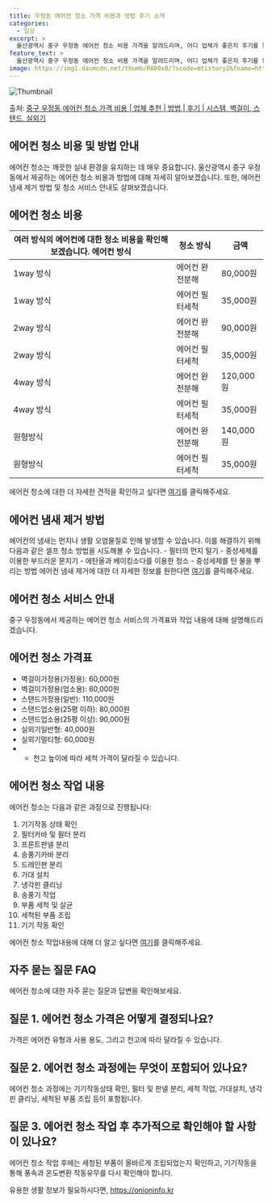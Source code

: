 ```yaml
---
title: 우정동 에어컨 청소 가격 비용과 방법 후기 소개
categories:
  - 일상
excerpt: >
  울산광역시 중구 우정동 에어컨 청소 비용 가격을 알려드리며, 어디 업체가 좋은지 후기를 통해 알아보겠습니다. 현재 글에서는 시스템, 벽걸이, 스탠드, 실외기 각각에 대해 청소 비용이 나와 있으니 참고하시면 되겠습니다. 에어컨 분해 청소 방법 보기 👈 클릭셀프 에어컨 청소 방법 보기👈 클릭중구 우정동 에어컨 청소 비용시스템에어컨 방식클리닝방식금액1way 방식에어컨 완전분해80,000원1way 방식에어컨 필터세척35,000원2way 방식에어컨 완전분해90,000원2way 방식에어컨 필터세척35,000원4way 방식에어컨 완전분해120,000원4way 방식에어컨 필터세척35,000원원형방식에어컨 완전분해140,000원원형방식에어컨 필터세척35,000원에어컨 청소 견적 샘플 보기 👈 클릭에어컨 냄새의 원인에어컨..
feature_text: >
  울산광역시 중구 우정동 에어컨 청소 비용 가격을 알려드리며, 어디 업체가 좋은지 후기를 통해 알아보겠습니다. 현재 글에서는 시스템, 벽걸이, 스탠드, 실외기 각각에 대해 청소 비용이 나와 있으니 참고하시면 되겠습니다. 에어컨 분해 청소 방법 보기 👈 클릭셀프 에어컨 청소 방법 보기👈 클릭중구 우정동 에어컨 청소 비용시스템에어컨 방식클리닝방식금액1way 방식에어컨 완전분해80,000원1way 방식에어컨 필터세척35,000원2way 방식에어컨 완전분해90,000원2way 방식에어컨 필터세척35,000원4way 방식에어컨 완전분해120,000원4way 방식에어컨 필터세척35,000원원형방식에어컨 완전분해140,000원원형방식에어컨 필터세척35,000원에어컨 청소 견적 샘플 보기 👈 클릭에어컨 냄새의 원인에어컨..
image: https://img1.daumcdn.net/thumb/R800x0/?scode=mtistory2&fname=https%3A%2F%2Fblog.kakaocdn.net%2Fdn%2Fcs8x2Q%2FbtsHwzNdt1N%2F9kvgwK72y0gak8YotMQFe0%2Fimg.webp
---
```


![Thumbnail](https://img1.daumcdn.net/thumb/R800x0/?scode=mtistory2&fname=https%3A%2F%2Fblog.kakaocdn.net%2Fdn%2Fcs8x2Q%2FbtsHwzNdt1N%2F9kvgwK72y0gak8YotMQFe0%2Fimg.webp)

<p>출처: <a href="https://onioninfo.kr/entry/%EC%A4%91%EA%B5%AC-%EC%9A%B0%EC%A0%95%EB%8F%99-%EC%97%90%EC%96%B4%EC%BB%A8-%EC%B2%AD%EC%86%8C-%EA%B0%80%EA%B2%A9-%EB%B9%84%EC%9A%A9-%EC%97%85%EC%B2%B4-%EC%B6%94%EC%B2%9C-%EB%B0%A9%EB%B2%95-%ED%9B%84%EA%B8%B0-%EC%8B%9C%EC%8A%A4%ED%85%9C-%EB%B2%BD%EA%B1%B8%EC%9D%B4-%EC%8A%A4%ED%83%A0%EB%93%9C-%EC%8B%A4%EC%99%B8%EA%B8%B0" rel="dofollow">중구 우정동 에어컨 청소 가격 비용 | 업체 추천 | 방법 | 후기 | 시스템, 벽걸이, 스탠드, 실외기</a> </p>

## 에어컨 청소 비용 및 방법 안내

에어컨 청소는 깨끗한 실내 환경을 유지하는 데 매우 중요합니다. 울산광역시 중구 우정동에서 제공하는 에어컨 청소 비용과 방법에 대해 자세히
알아보겠습니다. 또한, 에어컨 냄새 제거 방법 및 청소 서비스 안내도 살펴보겠습니다.

## 에어컨 청소 비용

여러 방식의 에어컨에 대한 청소 비용을 확인해보겠습니다.  에어컨 방식 | 청소 방식 | 금액  
---|---|---  
1way 방식 | 에어컨 완전분해 | 80,000원  
1way 방식 | 에어컨 필터세척 | 35,000원  
2way 방식 | 에어컨 완전분해 | 90,000원  
2way 방식 | 에어컨 필터세척 | 35,000원  
4way 방식 | 에어컨 완전분해 | 120,000원  
4way 방식 | 에어컨 필터세척 | 35,000원  
원형방식 | 에어컨 완전분해 | 140,000원  
원형방식 | 에어컨 필터세척 | 35,000원  
에어컨 청소에 대한 더 자세한 견적을 확인하고 싶다면 [여기](https://aircleaningestimatesample.com)를
클릭해주세요.

## 에어컨 냄새 제거 방법

에어컨의 냄새는 먼지나 생활 오염물질로 인해 발생할 수 있습니다. 이를 해결하기 위해 다음과 같은 셀프 청소 방법을 시도해볼 수 있습니다.
\- 필터의 먼지 털기 \- 중성세제를 이용한 부드러운 문지기 \- 에탄올과 베이킹소다를 이용한 청소 \- 중성세제를 탄 물을 뿌리는 방법
에어컨 냄새 제거에 대한 더 자세한 정보를 원한다면 [여기](https://odorremovalac.com)를 클릭해주세요.

## 에어컨 청소 서비스 안내

중구 우정동에서 제공하는 에어컨 청소 서비스의 가격표와 작업 내용에 대해 설명해드리겠습니다.

## 에어컨 청소 가격표

  * 벽걸이가정용(가정용): 60,000원
  * 벽걸이가정용(업소용): 60,000원
  * 스탠드가정용(일반): 110,000원
  * 스탠드업소용(25평 이하): 80,000원
  * 스탠드업소용(25평 이상): 90,000원
  * 실외기일반형: 40,000원
  * 실외기멀티형: 60,000원
  * * 천고 높이에 따라 세척 가격이 달라질 수 있습니다.

## 에어컨 청소 작업 내용

에어컨 청소는 다음과 같은 과정으로 진행됩니다:

  1. 기기작동 상태 확인
  2. 필터카바 및 필터 분리
  3. 프론트판넬 분리
  4. 송풍기카바 분리
  5. 드레인판 분리
  6. 가대 설치
  7. 냉각핀 클리닝
  8. 송풍기 작업
  9. 부품 세척 및 살균
  10. 세척된 부품 조립
  11. 기기 작동 확인

에어컨 청소 작업내용에 대해 더 알고 싶다면 [여기](https://cleaningworkdetails.com)를 클릭해주세요.

## 자주 묻는 질문 FAQ

에어컨 청소에 대한 자주 묻는 질문과 답변을 확인해보세요.

## 질문 1. 에어컨 청소 가격은 어떻게 결정되나요?

가격은 에어컨 유형과 사용 용도, 그리고 천고에 따라 달라질 수 있습니다.

## 질문 2. 에어컨 청소 과정에는 무엇이 포함되어 있나요?

에어컨 청소 과정에는 기기작동상태 확인, 필터 및 판넬 분리, 세척 작업, 가대설치, 냉각핀 클리닝, 세척된 부품 조립 등이 포함됩니다.

## 질문 3. 에어컨 청소 작업 후 추가적으로 확인해야 할 사항이 있나요?

에어컨 청소 작업 후에는 세청된 부품이 올바르게 조립되었는지 확인하고, 기기작동을 통해 풍속과 온도변환 작동유무를 다시 확인해야 합니다.

 

유용한 생활 정보가 필요하시다면, <a href="https://onioninfo.kr" rel="dofollow">https://onioninfo.kr</a>


